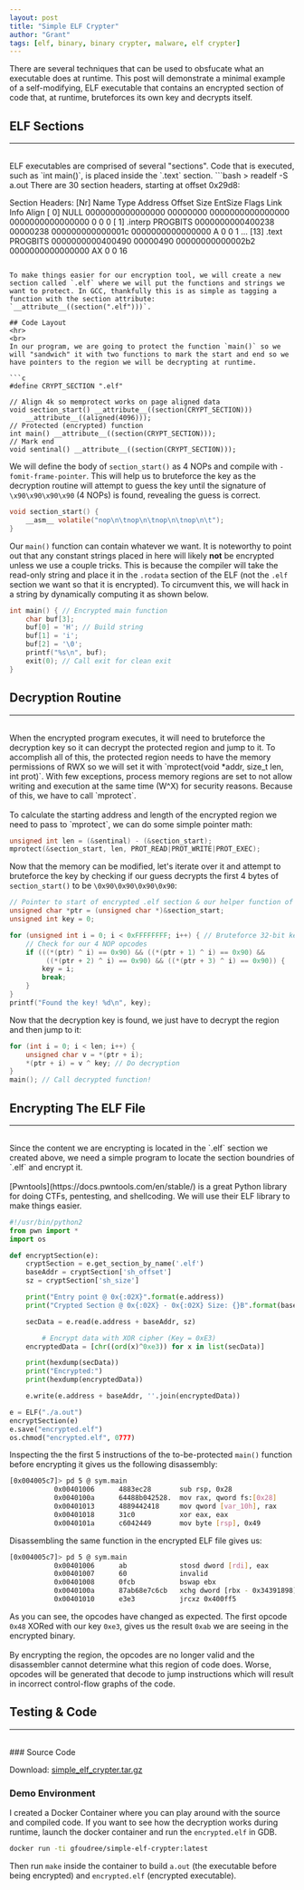 ```yaml
---
layout: post
title: "Simple ELF Crypter"
author: "Grant"
tags: [elf, binary, binary crypter, malware, elf crypter]
---
```


There are several techniques that can be used to obsfucate what an executable does at runtime. This post will demonstrate a minimal example of a self-modifying, ELF executable that contains an encrypted section of code that, at runtime, bruteforces its own key and decrypts itself.

## ELF Sections
<hr>
<br>
ELF executables are comprised of several "sections". Code that is executed, such as `int main()`, is placed inside the `.text` section.
```bash
> readelf -S a.out 
There are 30 section headers, starting at offset 0x29d8:

Section Headers:
  [Nr] Name              Type             Address           Offset
       Size              EntSize          Flags  Link  Info  Align
  [ 0]                   NULL             0000000000000000  00000000
       0000000000000000  0000000000000000           0     0     0
  [ 1] .interp           PROGBITS         0000000000400238  00000238
       000000000000001c  0000000000000000   A       0     0     1
  ...
  [13] .text             PROGBITS         0000000000400490  00000490
       00000000000002b2  0000000000000000  AX       0     0     16
```

To make things easier for our encryption tool, we will create a new section called `.elf` where we will put the functions and strings we want to protect. In GCC, thankfully this is as simple as tagging a function with the section attribute: `__attribute__((section(".elf")))`.

## Code Layout
<hr>
<br>
In our program, we are going to protect the function `main()` so we will "sandwich" it with two functions to mark the start and end so we have pointers to the region we will be decrypting at runtime.

```c
#define CRYPT_SECTION ".elf"

// Align 4k so memprotect works on page aligned data
void section_start() __attribute__((section(CRYPT_SECTION)))
    __attribute__((aligned(4096)));
// Protected (encrypted) function
int main() __attribute__((section(CRYPT_SECTION)));
// Mark end
void sentinal() __attribute__((section(CRYPT_SECTION))); 
```

We will define the body of `section_start()` as 4 NOPs and compile with `-fomit-frame-pointer`. This will help us to bruteforce the key as the decryption routine will attempt to guess the key until the signature of `\x90\x90\x90\x90` (4 NOPs) is found, revealing the guess is correct.

```c
void section_start() {                                                     
    __asm__ volatile("nop\n\tnop\n\tnop\n\tnop\n\t");
}
```

Our `main()` function can contain whatever we want. It is noteworthy to point out that any constant strings placed in here will likely **not** be encrypted unless we use a couple tricks. This is because the compiler will take the read-only string and place it in the `.rodata` section of the ELF (not the `.elf` section we want so that it is encrypted). To circumvent this, we will hack in a string by dynamically computing it as shown below.

```c
int main() { // Encrypted main function
    char buf[3];
    buf[0] = 'H'; // Build string
    buf[1] = 'i';
    buf[2] = '\0';
    printf("%s\n", buf);
    exit(0); // Call exit for clean exit
}

```

## Decryption Routine
<hr>
<br>
When the encrypted program executes, it will need to bruteforce the decryption key so it can decrypt the protected region and jump to it. To accomplish all of this, the protected region needs to have the memory permissions of RWX so we will set it with `mprotect(void *addr, size_t len, int prot)`. With few exceptions, process memory regions are set to not allow writing and execution at the same time (W^X) for security reasons. Because of this, we have to call `mprotect`. 
<br>
<br>
To calculate the starting address and length of the encrypted region we need to pass to `mprotect`, we can do some simple pointer math:

```c
unsigned int len = (&sentinal) - (&section_start);
mprotect(&section_start, len, PROT_READ|PROT_WRITE|PROT_EXEC);
```

Now that the memory can be modified, let's iterate over it and attempt to bruteforce the key by checking if our guess decrypts the first 4 bytes of `section_start()` to be `\0x90\0x90\0x90\0x90`:

```c
// Pointer to start of encrypted .elf section & our helper function of NOPs
unsigned char *ptr = (unsigned char *)&section_start;
unsigned int key = 0;

for (unsigned int i = 0; i < 0xFFFFFFFF; i++) { // Bruteforce 32-bit key
    // Check for our 4 NOP opcodes
    if (((*(ptr) ^ i) == 0x90) && ((*(ptr + 1) ^ i) == 0x90) &&
         ((*(ptr + 2) ^ i) == 0x90) && ((*(ptr + 3) ^ i) == 0x90)) {
        key = i;
        break;
    }
}
printf("Found the key! %d\n", key);
```

Now that the decryption key is found, we just have to decrypt the region and then jump to it:
```c
for (int i = 0; i < len; i++) {
    unsigned char v = *(ptr + i);
    *(ptr + i) = v ^ key; // Do decryption
}
main(); // Call decrypted function!
```

## Encrypting The ELF File
<hr>
<br>
Since the content we are encrypting is located in the `.elf` section we created above, we need a simple program to locate the section boundries of `.elf` and encrypt it.
<br>
<br>
[Pwntools](https://docs.pwntools.com/en/stable/) is a great Python library for doing CTFs, pentesting, and shellcoding. We will use their ELF library to make things easier.

```python
#!/usr/bin/python2
from pwn import *
import os

def encryptSection(e):
	cryptSection = e.get_section_by_name('.elf')
	baseAddr = cryptSection['sh_offset']
	sz = cryptSection['sh_size']

	print("Entry point @ 0x{:02X}".format(e.address))
	print("Crypted Section @ 0x{:02X} - 0x{:02X} Size: {}B".format(baseAddr, baseAddr + sz, sz))

	secData = e.read(e.address + baseAddr, sz)

        # Encrypt data with XOR cipher (Key = 0xE3)
	encryptedData = [chr((ord(x)^0xe3)) for x in list(secData)]

	print(hexdump(secData))
	print("Encrypted:")
	print(hexdump(encryptedData))

	e.write(e.address + baseAddr, ''.join(encryptedData))

e = ELF("./a.out")
encryptSection(e)
e.save("encrypted.elf")
os.chmod("encrypted.elf", 0777)
```

Inspecting the the first 5 instructions of the to-be-protected `main()` function before encrypting it gives us the following disassembly:

```bash
[0x004005c7]> pd 5 @ sym.main
           0x00401006      4883ec28       sub rsp, 0x28
           0x0040100a      64488b042528.  mov rax, qword fs:[0x28]
           0x00401013      4889442418     mov qword [var_10h], rax
           0x00401018      31c0           xor eax, eax
           0x0040101a      c6042449       mov byte [rsp], 0x49
```

Disassembling the same function in the encrypted ELF file gives us:
```bash
[0x004005c7]> pd 5 @ sym.main
           0x00401006      ab             stosd dword [rdi], eax
           0x00401007      60             invalid
           0x00401008      0fcb           bswap ebx
           0x0040100a      87ab68e7c6cb   xchg dword [rbx - 0x34391898], ebp
           0x00401010      e3e3           jrcxz 0x400ff5
```

As you can see, the opcodes have changed as expected. The first opcode `0x48` XORed with our key `0xe3`, gives us the result `0xab` we are seeing in the encrypted binary. 
<br>
<br>
By encrypting the region, the opcodes are no longer valid and the disassembler cannot determine what this region of code does. Worse, opcodes will be generated that decode to jump instructions which will result in incorrect control-flow graphs of the code.

## Testing & Code
<hr>
<br>
### Source Code

Download: [simple_elf_crypter.tar.gz](/assets/simple_elf_crypter.tar.gz)
### Demo Environment
I created a Docker Container where you can play around with the source and compiled code. If you want to see how the decryption works during runtime, launch the docker container and run the `encrypted.elf` in GDB.

```bash
docker run -ti gfoudree/simple-elf-crypter:latest
```

Then run `make` inside the container to build `a.out` (the executable before being encrypted) and `encrypted.elf` (encrypted executable).